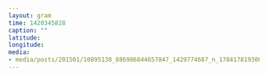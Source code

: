 ```yaml
---
layout: gram
time: 1420345828
caption: ""
latitude: 
longitude: 
media:
- media/posts/201501/10895138_886986844657847_1429774687_n_17841781930000351.jpg
---
```

